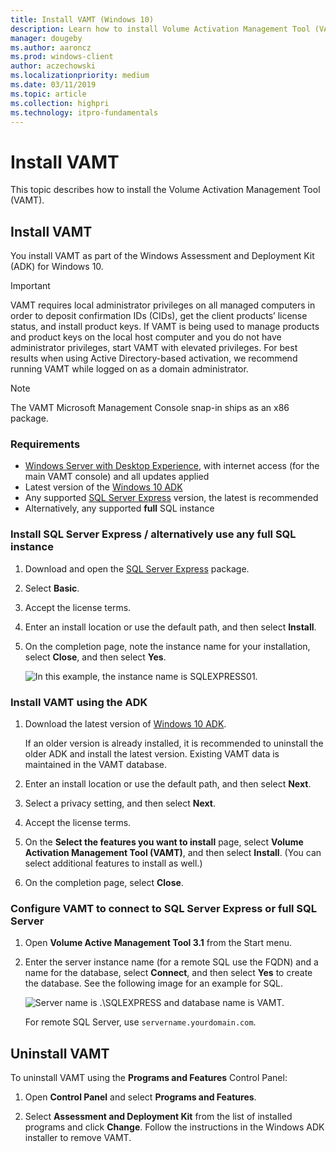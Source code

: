 ```yaml
---
title: Install VAMT (Windows 10)
description: Learn how to install Volume Activation Management Tool (VAMT) as part of the Windows Assessment and Deployment Kit (ADK) for Windows 10.
manager: dougeby
ms.author: aaroncz
ms.prod: windows-client
author: aczechowski
ms.localizationpriority: medium
ms.date: 03/11/2019
ms.topic: article
ms.collection: highpri
ms.technology: itpro-fundamentals
---
```


# Install VAMT

This topic describes how to install the Volume Activation Management Tool (VAMT).

## Install VAMT

You install VAMT as part of the Windows Assessment and Deployment Kit (ADK) for Windows 10.

>[!IMPORTANT]
>VAMT requires local administrator privileges on all managed computers in order to deposit confirmation IDs (CIDs), get the client products’ license status, and install product keys. If VAMT is being used to manage products and product keys on the local host computer and you do not have administrator privileges, start VAMT with elevated privileges. For best results when using Active Directory-based activation, we recommend running VAMT while logged on as a domain administrator. 

>[!NOTE]
>The VAMT Microsoft Management Console snap-in ships as an x86 package. 

### Requirements

- [Windows Server with Desktop Experience](/windows-server/get-started/getting-started-with-server-with-desktop-experience), with internet access (for the main VAMT console) and all updates applied
- Latest version of the [Windows 10 ADK](/windows-hardware/get-started/adk-install)
- Any supported [SQL Server Express](https://www.microsoft.com/sql-server/sql-server-editions-express) version, the latest is recommended
- Alternatively, any supported **full** SQL instance

### Install SQL Server Express / alternatively use any full SQL instance

1. Download and open the [SQL Server Express](https://www.microsoft.com/sql-server/sql-server-editions-express) package.

2. Select **Basic**.

3. Accept the license terms.

4. Enter an install location or use the default path, and then select **Install**.

5. On the completion page, note the instance name for your installation, select **Close**, and then select **Yes**. 

    ![In this example, the instance name is SQLEXPRESS01.](images/sql-instance.png)

### Install VAMT using the ADK

1. Download the latest version of [Windows 10 ADK](/windows-hardware/get-started/adk-install).

   If an older version is already installed, it is recommended to uninstall the older ADK and install the latest version. Existing VAMT data is maintained in the VAMT database.

2. Enter an install location or use the default path, and then select **Next**.

3. Select a privacy setting, and then select **Next**.

4. Accept the license terms.

5. On the **Select the features you want to install** page, select **Volume Activation Management Tool (VAMT)**, and then select **Install**. (You can select additional features to install as well.)

6. On the completion page, select **Close**.

### Configure VAMT to connect to SQL Server Express or full SQL Server

1. Open **Volume Active Management Tool 3.1** from the Start menu.

2. Enter the server instance name (for a remote SQL use the FQDN) and a name for the database, select **Connect**, and then select **Yes** to create the database. See the following image for an example for SQL.

   ![Server name is .\SQLEXPRESS and database name is VAMT.](images/vamt-db.png)

   For remote SQL Server, use `servername.yourdomain.com`.



## Uninstall VAMT

To uninstall VAMT using the **Programs and Features** Control Panel:

1.  Open **Control Panel** and select **Programs and Features**.

2.  Select **Assessment and Deployment Kit** from the list of installed programs and click **Change**. Follow the instructions in the Windows ADK installer to remove VAMT.


 
